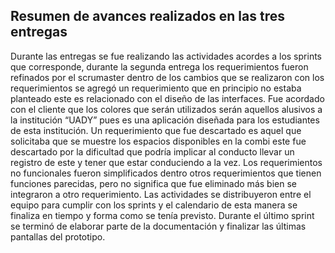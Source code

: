 
## Resumen de avances realizados en las tres entregas

Durante las entregas se fue realizando las actividades acordes a los sprints que corresponde, durante la segunda entrega los requerimientos fueron refinados por el scrumaster dentro de los cambios que se realizaron con los requerimientos se agregó un requerimiento que en principio no estaba planteado este es relacionado con el diseño de las interfaces. Fue acordado con el cliente que los colores que serán utilizados serán aquellos alusivos a la institución “UADY” pues es una aplicación diseñada para los estudiantes de esta institución. Un requerimiento que fue descartado es aquel que solicitaba que se muestre los espacios disponibles en la combi este fue descartado por la dificultad que podría implicar al conducto llevar un registro de este y tener que estar conduciendo a la vez.
Los requerimientos no funcionales fueron simplificados dentro otros requerimientos que tienen funciones parecidas, pero no significa que fue eliminado más bien se integraron a otro requerimiento. Las actividades se distribuyeron entre el equipo para cumplir con los sprints y el calendario de esta manera se finaliza en tiempo y forma como se tenía previsto. Durante el último sprint se terminó de elaborar parte de la documentación y finalizar las últimas pantallas del prototipo.

